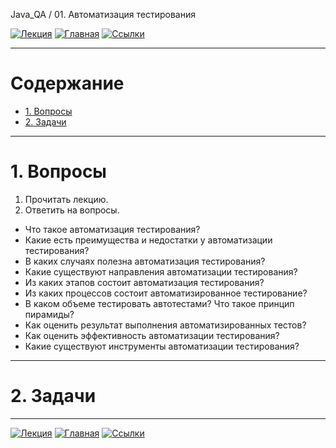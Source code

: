Java_QA / 01. Автоматизация тестирования

[![Лекция](https://img.shields.io/badge/-Лекция-ee99ff)](1.%20Лекция.md)
[![Главная](https://img.shields.io/badge/-Главная-aaccee)](README.md)
[![Ссылки](https://img.shields.io/badge/-Ссылки-ffee99)](3.%20Ссылки.md)

***

# Содержание

* [1. Вопросы](#1-вопросы)
* [2. Задачи](#2-задачи)

***

# 1. Вопросы

1. Прочитать лекцию.
2. Ответить на вопросы.

* Что такое автоматизация тестирования?
* Какие есть преимущества и недостатки у автоматизации тестирования?
* В каких случаях полезна автоматизация тестирования?
* Какие существуют направления автоматизации тестирования?
* Из каких этапов состоит автоматизация тестирования?
* Из каких процессов состоит автоматизированное тестирование?
* В каком объеме тестировать автотестами? Что такое принцип пирамиды?
* Как оценить результат выполнения автоматизированных тестов?
* Как оценить эффективность автоматизации тестирования?
* Какие существуют инструменты автоматизации тестирования?

***

# 2. Задачи



***

[![Лекция](https://img.shields.io/badge/-Лекция-ee99ff)](1.%20Лекция.md)
[![Главная](https://img.shields.io/badge/-Главная-aaccee)](README.md)
[![Ссылки](https://img.shields.io/badge/-Ссылки-ffee99)](3.%20Ссылки.md)